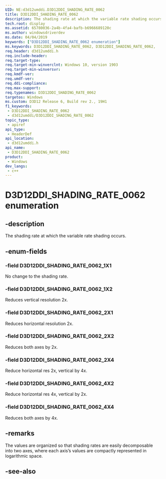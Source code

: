 ```yaml
---
UID: NE:d3d12umddi.D3D12DDI_SHADING_RATE_0062
title: D3D12DDI_SHADING_RATE_0062
description: The shading rate at which the variable rate shading occurs.
tech.root: display
ms.assetid: 65780036-2a4b-4fa4-bafb-b6966689120c
ms.author: windowsdriverdev
ms.date: 04/04/2019
keywords: ["D3D12DDI_SHADING_RATE_0062 enumeration"]
ms.keywords: D3D12DDI_SHADING_RATE_0062, D3D12DDI_SHADING_RATE_0062,
req.header: d3d12umddi.h
req.include-header: 
req.target-type: 
req.target-min-winverclnt: Windows 10, version 1903
req.target-min-winversvr: 
req.kmdf-ver: 
req.umdf-ver: 
req.ddi-compliance: 
req.max-support: 
req.typenames: D3D12DDI_SHADING_RATE_0062
targetos: Windows
ms.custom: D3D12 Release 6, Build rev 2., 19H1
f1_keywords:
 - D3D12DDI_SHADING_RATE_0062
 - d3d12umddi/D3D12DDI_SHADING_RATE_0062
topic_type:
 - apiref
api_type:
 - HeaderDef
api_location:
 - d3d12umddi.h
api_name:
 - D3D12DDI_SHADING_RATE_0062
product:
 - Windows
dev_langs:
 - c++
---
```


# D3D12DDI_SHADING_RATE_0062 enumeration


## -description

The shading rate at which the variable rate shading occurs.

## -enum-fields

### -field D3D12DDI_SHADING_RATE_0062_1X1

No change to the shading rate.

### -field D3D12DDI_SHADING_RATE_0062_1X2

Reduces vertical resolution 2x.

### -field D3D12DDI_SHADING_RATE_0062_2X1

Reduces horizontal resolution 2x.

### -field D3D12DDI_SHADING_RATE_0062_2X2

Reduces both axes by 2x.

### -field D3D12DDI_SHADING_RATE_0062_2X4

Reduce horizontal res 2x, vertical by 4x.

### -field D3D12DDI_SHADING_RATE_0062_4X2

Reduce horizontal res 4x, vertical by 2x.

### -field D3D12DDI_SHADING_RATE_0062_4X4

Reduces both axes by 4x.

## -remarks

The values are organized so that shading rates are easily decomposable into two axes, where each axis’s values are compactly represented in logarithmic space.

## -see-also

